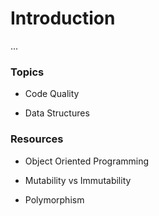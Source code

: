 # Introduction

...

### Topics

- Code Quality

- Data Structures


### Resources

- Object Oriented Programming

- Mutability vs Immutability

- Polymorphism
